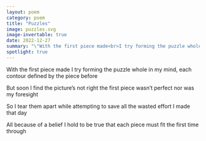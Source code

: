 ```yaml
---
layout: poem
category: poem
title: "Puzzles"
image: puzzles.svg
image-invertable: true
date: 2022-12-27
summary: "\"With the first piece made<br>I try forming the puzzle whole...\""
spotlight: true
---
```


With the first piece made
I try forming the puzzle whole
in my mind, each contour
defined by the piece before

But soon I find
the picture’s not right
the first piece wasn’t perfect
nor was my foresight

So I tear them apart
while attempting to save
all the wasted effort
I made that day

All because of a belief
I hold to be true
that each piece must fit
the first time through

